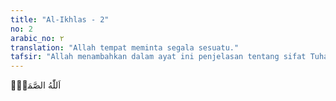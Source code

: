```yaml
---
title: "Al-Ikhlas - 2"
no: 2
arabic_no: ٢
translation: "Allah tempat meminta segala sesuatu."
tafsir: "Allah menambahkan dalam ayat ini penjelasan tentang sifat Tuhan Yang Maha Esa itu, yaitu Dia adalah Tuhan tempat meminta dan memohon."
---
```

اَللّٰهُ الصَّمَدُۚ